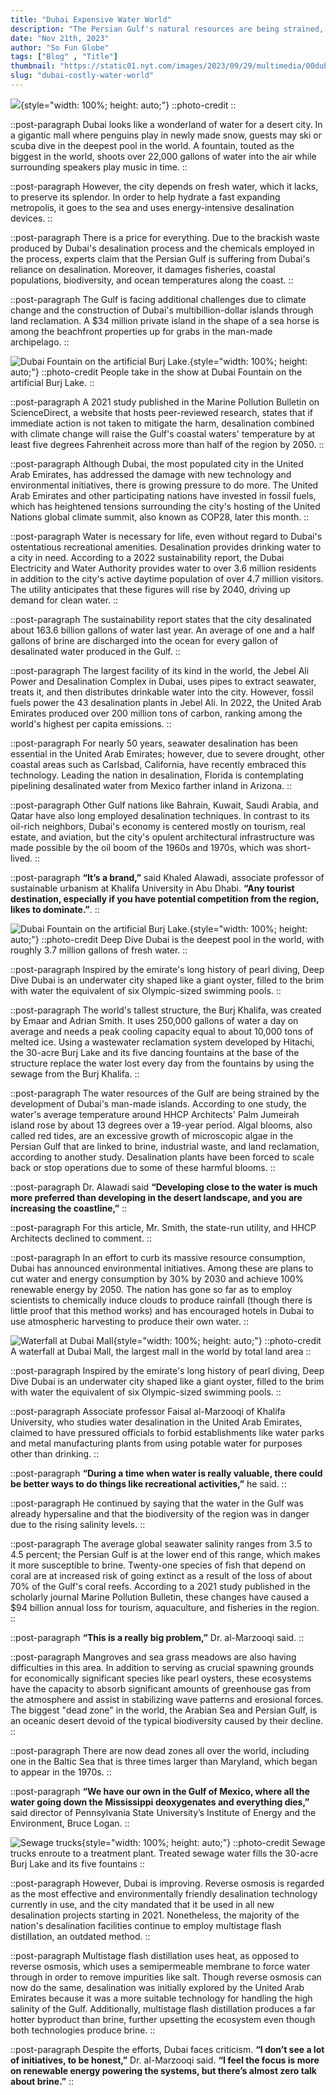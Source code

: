 ```yaml
---
title: "Dubai Expensive Water World"
description: "The Persian Gulf's natural resources are being strained, according to experts, despite the city having invested billions of dollars to supply fresh water to its citizens and tourist attractions."
date: "Nov 21th, 2023"
author: "So Fun Globe"
tags: ["Blog" , "Title"]
thumbnail: "https://static01.nyt.com/images/2023/09/29/multimedia/00dubai-water-02-vzbc/00dubai-water-02-vzbc-superJumbo.jpg?quality=75&auto=webp"
slug: "dubai-costly-water-world"
---
```


<!-- section -->

![](https://static01.nyt.com/images/2023/09/29/multimedia/00dubai-water-02-vzbc/00dubai-water-02-vzbc-superJumbo.jpg?quality=75&auto=webp){style="width: 100%; height: auto;"}
::photo-credit
::

::post-paragraph
Dubai looks like a wonderland of water for a desert city. In a gigantic mall where penguins play in newly made snow, guests may ski or scuba dive in the deepest pool in the world. A fountain, touted as the biggest in the world, shoots over 22,000 gallons of water into the air while surrounding speakers play music in time.
::

::post-paragraph
However, the city depends on fresh water, which it lacks, to preserve its splendor. In order to help hydrate a fast expanding metropolis, it goes to the sea and uses energy-intensive desalination devices.
::

::post-paragraph
There is a price for everything. Due to the brackish waste produced by Dubai's desalination process and the chemicals employed in the process, experts claim that the Persian Gulf is suffering from Dubai's reliance on desalination. Moreover, it damages fisheries, coastal populations, biodiversity, and ocean temperatures along the coast.
::

::post-paragraph
The Gulf is facing additional challenges due to climate change and the construction of Dubai's multibillion-dollar islands through land reclamation. A $34 million private island in the shape of a sea horse is among the beachfront properties up for grabs in the man-made archipelago.
::

<!-- section -->

![Dubai Fountain on the artificial Burj Lake.](https://static01.nyt.com/images/2023/09/29/multimedia/00dubai-water-13-kvjq/00dubai-water-13-kvjq-superJumbo.jpg?quality=75&auto=webp){style="width: 100%; height: auto;"}
::photo-credit
People take in the show at Dubai Fountain on the artificial Burj Lake.
::

::post-paragraph
A 2021 study published in the Marine Pollution Bulletin on ScienceDirect, a website that hosts peer-reviewed research, states that if immediate action is not taken to mitigate the harm, desalination combined with climate change will raise the Gulf's coastal waters' temperature by at least five degrees Fahrenheit across more than half of the region by 2050.
::

::post-paragraph
Although Dubai, the most populated city in the United Arab Emirates, has addressed the damage with new technology and environmental initiatives, there is growing pressure to do more. The United Arab Emirates and other participating nations have invested in fossil fuels, which has heightened tensions surrounding the city's hosting of the United Nations global climate summit, also known as COP28, later this month.
::

::post-paragraph
Water is necessary for life, even without regard to Dubai's ostentatious recreational amenities. Desalination provides drinking water to a city in need. According to a 2022 sustainability report, the Dubai Electricity and Water Authority provides water to over 3.6 million residents in addition to the city's active daytime population of over 4.7 million visitors. The utility anticipates that these figures will rise by 2040, driving up demand for clean water.
::

::post-paragraph
The sustainability report states that the city desalinated about 163.6 billion gallons of water last year. An average of one and a half gallons of brine are discharged into the ocean for every gallon of desalinated water produced in the Gulf.
::

::post-paragraph
The largest facility of its kind in the world, the Jebel Ali Power and Desalination Complex in Dubai, uses pipes to extract seawater, treats it, and then distributes drinkable water into the city. However, fossil fuels power the 43 desalination plants in Jebel Ali. In 2022, the United Arab Emirates produced over 200 million tons of carbon, ranking among the world's highest per capita emissions.
::

::post-paragraph
For nearly 50 years, seawater desalination has been essential in the United Arab Emirates; however, due to severe drought, other coastal areas such as Carlsbad, California, have recently embraced this technology. Leading the nation in desalination, Florida is contemplating pipelining desalinated water from Mexico farther inland in Arizona.
::

::post-paragraph
Other Gulf nations like Bahrain, Kuwait, Saudi Arabia, and Qatar have also long employed desalination techniques. In contrast to its oil-rich neighbors, Dubai's economy is centered mostly on tourism, real estate, and aviation, but the city's opulent architectural infrastructure was made possible by the oil boom of the 1960s and 1970s, which was short-lived.
::

::post-paragraph
**“It’s a brand,”** said Khaled Alawadi, associate professor of sustainable urbanism at Khalifa University in Abu Dhabi. **“Any tourist destination, especially if you have potential competition from the region, likes to dominate.”**.
::

<!-- section -->

![Dubai Fountain on the artificial Burj Lake.](https://static01.nyt.com/images/2023/09/29/multimedia/00dubai-water-05-cvkg/00dubai-water-05-cvkg-superJumbo.jpg?quality=75&auto=webp){style="width: 100%; height: auto;"}
::photo-credit
Deep Dive Dubai is the deepest pool in the world, with roughly 3.7 million gallons of fresh water.
::

::post-paragraph
Inspired by the emirate's long history of pearl diving, Deep Dive Dubai is an underwater city shaped like a giant oyster, filled to the brim with water the equivalent of six Olympic-sized swimming pools.
::

::post-paragraph
The world's tallest structure, the Burj Khalifa, was created by Emaar and Adrian Smith. It uses 250,000 gallons of water a day on average and needs a peak cooling capacity equal to about 10,000 tons of melted ice. Using a wastewater reclamation system developed by Hitachi, the 30-acre Burj Lake and its five dancing fountains at the base of the structure replace the water lost every day from the fountains by using the sewage from the Burj Khalifa.
::

::post-paragraph
The water resources of the Gulf are being strained by the development of Dubai's man-made islands. According to one study, the water's average temperature around HHCP Architects' Palm Jumeirah island rose by about 13 degrees over a 19-year period. Algal blooms, also called red tides, are an excessive growth of microscopic algae in the Persian Gulf that are linked to brine, industrial waste, and land reclamation, according to another study. Desalination plants have been forced to scale back or stop operations due to some of these harmful blooms.
::

::post-paragraph
Dr. Alawadi said **“Developing close to the water is much more preferred than developing in the desert landscape, and you are increasing the coastline,”**
::

::post-paragraph
For this article, Mr. Smith, the state-run utility, and HHCP Architects declined to comment.
::

::post-paragraph
In an effort to curb its massive resource consumption, Dubai has announced environmental initiatives. Among these are plans to cut water and energy consumption by 30% by 2030 and achieve 100% renewable energy by 2050. The nation has gone so far as to employ scientists to chemically induce clouds to produce rainfall (though there is little proof that this method works) and has encouraged hotels in Dubai to use atmospheric harvesting to produce their own water.
::

<!-- section -->

![Waterfall at Dubai Mall](https://static01.nyt.com/images/2023/09/29/multimedia/00dubai-water-08-hlpq/00dubai-water-08-hlpq-superJumbo.jpg?quality=75&auto=webp){style="width: 100%; height: auto;"}
::photo-credit
A waterfall at Dubai Mall, the largest mall in the world by total land area
::

::post-paragraph
Inspired by the emirate's long history of pearl diving, Deep Dive Dubai is an underwater city shaped like a giant oyster, filled to the brim with water the equivalent of six Olympic-sized swimming pools.
::

::post-paragraph
Associate professor Faisal al-Marzooqi of Khalifa University, who studies water desalination in the United Arab Emirates, claimed to have pressured officials to forbid establishments like water parks and metal manufacturing plants from using potable water for purposes other than drinking.
::

::post-paragraph
**“During a time when water is really valuable, there could be better ways to do things like recreational activities,”** he said.
::

::post-paragraph
He continued by saying that the water in the Gulf was already hypersaline and that the biodiversity of the region was in danger due to the rising salinity levels.
::

::post-paragraph
The average global seawater salinity ranges from 3.5 to 4.5 percent; the Persian Gulf is at the lower end of this range, which makes it more susceptible to brine. Twenty-one species of fish that depend on coral are at increased risk of going extinct as a result of the loss of about 70% of the Gulf's coral reefs. According to a 2021 study published in the scholarly journal Marine Pollution Bulletin, these changes have caused a $94 billion annual loss for tourism, aquaculture, and fisheries in the region.
::

::post-paragraph
**“This is a really big problem,”** Dr. al-Marzooqi said.
::

::post-paragraph
Mangroves and sea grass meadows are also having difficulties in this area. In addition to serving as crucial spawning grounds for economically significant species like pearl oysters, these ecosystems have the capacity to absorb significant amounts of greenhouse gas from the atmosphere and assist in stabilizing wave patterns and erosional forces. The biggest "dead zone" in the world, the Arabian Sea and Persian Gulf, is an oceanic desert devoid of the typical biodiversity caused by their decline.
::

::post-paragraph
There are now dead zones all over the world, including one in the Baltic Sea that is three times larger than Maryland, which began to appear in the 1970s.
::

::post-paragraph
**“We have our own in the Gulf of Mexico, where all the water going down the Mississippi deoxygenates and everything dies,”** said director of Pennsylvania State University’s Institute of Energy and the Environment, Bruce Logan.
::

<!-- section -->

![Sewage trucks](https://static01.nyt.com/images/2023/09/29/multimedia/00dubai-water-11-bglq/00dubai-water-11-bglq-superJumbo.jpg?quality=75&auto=webp){style="width: 100%; height: auto;"}
::photo-credit
Sewage trucks enroute to a treatment plant. Treated sewage water fills the 30-acre Burj Lake and its five fountains
::

::post-paragraph
However, Dubai is improving. Reverse osmosis is regarded as the most effective and environmentally friendly desalination technology currently in use, and the city mandated that it be used in all new desalination projects starting in 2021. Nonetheless, the majority of the nation's desalination facilities continue to employ multistage flash distillation, an outdated method.
::

::post-paragraph
Multistage flash distillation uses heat, as opposed to reverse osmosis, which uses a semipermeable membrane to force water through in order to remove impurities like salt. Though reverse osmosis can now do the same, desalination was initially explored by the United Arab Emirates because it was a more suitable technology for handling the high salinity of the Gulf. Additionally, multistage flash distillation produces a far hotter byproduct than brine, further upsetting the ecosystem even though both technologies produce brine.
::

::post-paragraph
Despite the efforts, Dubai faces criticism. **“I don’t see a lot of initiatives, to be honest,”** Dr. al-Marzooqi said. **“I feel the focus is more on renewable energy powering the systems, but there’s almost zero talk about brine.”**
::